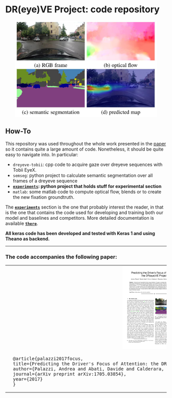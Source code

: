 # DR(eye)VE Project: code repository

<p align="center">
<a href="https://arxiv.org/pdf/1705.03854.pdf" target="_blank"><img src="img/overview.jpg" height="300px"/></a>
</p>

## How-To

This repository was used throughout the whole work presented in the [paper](https://arxiv.org/pdf/1705.03854.pdf) so it contains quite a large amount of code. Nonetheless, it should be quite easy to navigate into. In particular:

* `dreyeve-tobii`: cpp code to acquire gaze over dreyeve sequences with Tobii EyeX.
* `semseg`: python project to calculate semantic segmentation over all frames of a dreyeve sequence
* [**`experiments`**](experiments)**: python project that holds stuff for experimental section**
* `matlab`: some matlab code to compute optical flow, blends or to create the new fixation groundtruth.

The [**`experiments`**](experiments) section is the one that probably interest the reader, in that is the one that contains the code used for developing and training both our model and baselines and competitors. More detailed documentation is available [**`there`**](experiments).

**All keras code has been developed and tested with Keras 1 and using Theano as backend.**

---

### The code accompanies the following paper: 
<p align="center">
 <table>
  <tr>
  <td align="center"><a href="https://arxiv.org/pdf/1705.03854.pdf" target="_blank"><img src="img/paper_thumb.png" width="200px"/></a></td>
  </tr>
  <tr>
  <td><pre>  @article{palazzi2017focus,
  title={Predicting the Driver's Focus of Attention: the DR(eye)VE Project},
  author={Palazzi, Andrea and Abati, Davide and Calderara, Simone and Solera, Francesco and Cucchiara, Rita},
  journal={arXiv preprint arXiv:1705.03854},
  year={2017}
  }</pre></td>
  </tr>
</table> 
</p>
<!--
<a href="" target="_blank"><img src="img/paper_thumb.png" height="250px"/></a>
<div align="right">
<pre>
@inproceedings{...}
</pre>
</div>
<div style="clear:both;"></div><br />
-->
